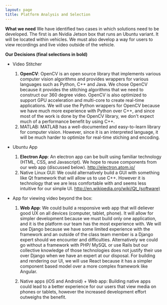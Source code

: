 ```yaml
---
layout: page
title: Platform Analysis and Selection
---
```


**What we need**
We have identified two cases in which solutions need to be developed. The first is an Nvidia
Jetson box that runs an Ubuntu variant. It will be located within vehicles. We must also
develop a way for users to view recordings and live video outside of the vehicle.

**Our Decisions (final selections in bold)**

* Video Stitcher
    1. **OpenCV**:
        OpenCV is an open source library that implements various computer vision algorithms and provides
				wrappers for various languages such as Python, C++ and Java.
        We chose OpenCV because it provides the stitching algorithms that we need to construct our
        360 degree video. OpenCV is also optimized to support GPU acceleration and multi-core
        to create real-time applications. We will use the Python wrappers for OpenCV because
        we have much more experience with Python over C++, and since most of the work is done
        by the OpenCV library, we don't expect much of a performance benefit by using C++. 
    2. MATLAB:
        MATLAB has a well-documented and easy-to-learn library for computer vision. However, since
        it is an interpreted language, it will be much harder to optimize for real-time stiching and encoding.

* Ubuntu App
    1. **Electron App**:
        An electron app can be built using familiar technology (HTML, CSS, and Javascript). 
        We hope to reuse components from our web app (discussed below).
        http://electron.atom.io/
    2. Native Linux GUI:
        We could alternatively build a GUI with something like Qt framework that will allow
        us to use C++. However it is technology that we are less comfortable with and seems 
        less intuitive for our simple UI.
        http://en.wikipedia.org/wiki/Qt_(software)

* App for viewing video beyond the box:
    1. **Web App**:
        We could build a responsive web app that will deliever good UX on all devices (computer,
        tablet, phone). It will allow for simpler development because we must build only one
        application, and it is the platform our team has the most experience with. We will 
        use Django because we have some limited experience with the framework and an outside
        of the class team member is a Django expert should we encounter and difficulties.
        Alternatively we could go without a framework with PHP/ MySQL or use Rails but
        our collective knowledge of those technologies does not justify their use over Django
        when we have an expert at our disposal. For building and rendering our UI, we will use React
        because it has a simpler component based model over a more complex framework like Angular.

    2. Native apps (iOS and Android) + Web app:
        Building native apps could lead to a better experience for our users that view media
        on phones or tablets, however the increased development effort outweighs the benefit.
